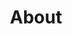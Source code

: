---
section: about
title: About
description_one: I am a software engineer by profession, a problem solver by passion and a lover of innovations by heart. I am always keen to learn new technologies and explore new ideas.  After graduating from NJIT , I worked on some freelance projects and eventually joined a fintech startup where I built (and fixed!!) web and mobile applications using some cutting edge tools & technolgies like React, GraphQL, React-Native etc. Before migrating to the USA, I worked in India at multinational and mid-size organizations as a Software Engineer.
description_two: Having worked on various professional and freelance projects, I firmly believe that only a great team collaboration can yield the best results. Hence, I always give my best towards creating a great work culture in a team. When not coding, you can find me taking long walks, reading inspirational books, cooking and playing video games.
---